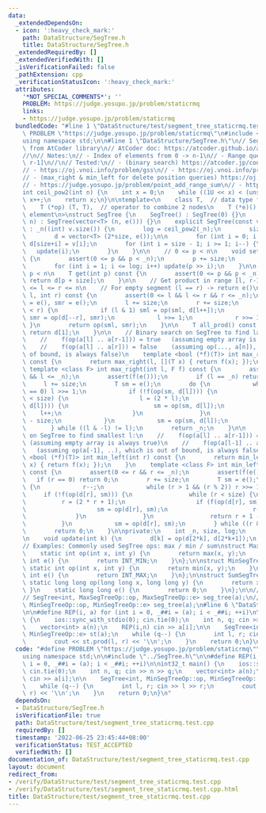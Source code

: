 ```yaml
---
data:
  _extendedDependsOn:
  - icon: ':heavy_check_mark:'
    path: DataStructure/SegTree.h
    title: DataStructure/SegTree.h
  _extendedRequiredBy: []
  _extendedVerifiedWith: []
  _isVerificationFailed: false
  _pathExtension: cpp
  _verificationStatusIcon: ':heavy_check_mark:'
  attributes:
    '*NOT_SPECIAL_COMMENTS*': ''
    PROBLEM: https://judge.yosupo.jp/problem/staticrmq
    links:
    - https://judge.yosupo.jp/problem/staticrmq
  bundledCode: "#line 1 \"DataStructure/test/segment_tree_staticrmq.test.cpp\"\n#define\
    \ PROBLEM \"https://judge.yosupo.jp/problem/staticrmq\"\n#include <bits/stdc++.h>\n\
    using namespace std;\n\n#line 1 \"DataStructure/SegTree.h\"\n// SegTree, copied\
    \ from AtCoder library\n// AtCoder doc: https://atcoder.github.io/ac-library/master/document_en/segtree.html\n\
    //\n// Notes:\n// - Index of elements from 0 -> n-1\n// - Range queries are [l,\
    \ r-1]\n//\n// Tested:\n// - (binary search) https://atcoder.jp/contests/practice2/tasks/practice2_j\n\
    // - https://oj.vnoi.info/problem/gss\n// - https://oj.vnoi.info/problem/nklineup\n\
    // - (max_right & min_left for delete position queries) https://oj.vnoi.info/problem/segtree_itstr\n\
    // - https://judge.yosupo.jp/problem/point_add_range_sum\n// - https://judge.yosupo.jp/problem/point_set_range_composite\n\
    int ceil_pow2(int n) {\n    int x = 0;\n    while ((1U << x) < (unsigned int)(n))\
    \ x++;\n    return x;\n}\n\ntemplate<\n    class T,  // data type for nodes\n\
    \    T (*op) (T, T),  // operator to combine 2 nodes\n    T (*e)() // identity\
    \ element\n>\nstruct SegTree {\n    SegTree() : SegTree(0) {}\n    explicit SegTree(int\
    \ n) : SegTree(vector<T> (n, e())) {}\n    explicit SegTree(const vector<T>& v)\
    \ : _n((int) v.size()) {\n        log = ceil_pow2(_n);\n        size = 1<<log;\n\
    \        d = vector<T> (2*size, e());\n\n        for (int i = 0; i < _n; i++)\
    \ d[size+i] = v[i];\n        for (int i = size - 1; i >= 1; i--) {\n         \
    \   update(i);\n        }\n    }\n\n    // 0 <= p < n\n    void set(int p, T x)\
    \ {\n        assert(0 <= p && p < _n);\n        p += size;\n        d[p] = x;\n\
    \        for (int i = 1; i <= log; i++) update(p >> i);\n    }\n\n    // 0 <=\
    \ p < n\n    T get(int p) const {\n        assert(0 <= p && p < _n);\n       \
    \ return d[p + size];\n    }\n\n    // Get product in range [l, r-1]\n    // 0\
    \ <= l <= r <= n\n    // For empty segment (l == r) -> return e()\n    T prod(int\
    \ l, int r) const {\n        assert(0 <= l && l <= r && r <= _n);\n        T sml\
    \ = e(), smr = e();\n        l += size;\n        r += size;\n        while (l\
    \ < r) {\n            if (l & 1) sml = op(sml, d[l++]);\n            if (r & 1)\
    \ smr = op(d[--r], smr);\n            l >>= 1;\n            r >>= 1;\n       \
    \ }\n        return op(sml, smr);\n    }\n\n    T all_prod() const {\n       \
    \ return d[1];\n    }\n\n    // Binary search on SegTree to find largest r:\n\
    \    //    f(op(a[l] .. a[r-1])) = true   (assuming empty array is always true)\n\
    \    //    f(op(a[l] .. a[r])) = false    (assuming op(..., a[n]), which is out\
    \ of bound, is always false)\n    template <bool (*f)(T)> int max_right(int l)\
    \ const {\n        return max_right(l, [](T x) { return f(x); });\n    }\n   \
    \ template <class F> int max_right(int l, F f) const {\n        assert(0 <= l\
    \ && l <= _n);\n        assert(f(e()));\n        if (l == _n) return _n;\n   \
    \     l += size;\n        T sm = e();\n        do {\n            while (l % 2\
    \ == 0) l >>= 1;\n            if (!f(op(sm, d[l]))) {\n                while (l\
    \ < size) {\n                    l = (2 * l);\n                    if (f(op(sm,\
    \ d[l]))) {\n                        sm = op(sm, d[l]);\n                    \
    \    l++;\n                    }\n                }\n                return l\
    \ - size;\n            }\n            sm = op(sm, d[l]);\n            l++;\n \
    \       } while ((l & -l) != l);\n        return _n;\n    }\n\n    // Binary search\
    \ on SegTree to find smallest l:\n    //    f(op(a[l] .. a[r-1])) = true     \
    \ (assuming empty array is always true)\n    //    f(op(a[l-1] .. a[r-1])) = false\
    \   (assuming op(a[-1], ..), which is out of bound, is always false)\n    template\
    \ <bool (*f)(T)> int min_left(int r) const {\n        return min_left(r, [](T\
    \ x) { return f(x); });\n    }\n    template <class F> int min_left(int r, F f)\
    \ const {\n        assert(0 <= r && r <= _n);\n        assert(f(e()));\n     \
    \   if (r == 0) return 0;\n        r += size;\n        T sm = e();\n        do\
    \ {\n            r--;\n            while (r > 1 && (r % 2)) r >>= 1;\n       \
    \     if (!f(op(d[r], sm))) {\n                while (r < size) {\n          \
    \          r = (2 * r + 1);\n                    if (f(op(d[r], sm))) {\n    \
    \                    sm = op(d[r], sm);\n                        r--;\n      \
    \              }\n                }\n                return r + 1 - size;\n  \
    \          }\n            sm = op(d[r], sm);\n        } while ((r & -r) != r);\n\
    \        return 0;\n    }\n\nprivate:\n    int _n, size, log;\n    vector<T> d;\n\
    \n    void update(int k) {\n        d[k] = op(d[2*k], d[2*k+1]);\n    }\n};\n\n\
    // Examples: Commonly used SegTree ops: max / min / sum\nstruct MaxSegTreeOp {\n\
    \    static int op(int x, int y) {\n        return max(x, y);\n    }\n    static\
    \ int e() {\n        return INT_MIN;\n    }\n};\n\nstruct MinSegTreeOp {\n   \
    \ static int op(int x, int y) {\n        return min(x, y);\n    }\n    static\
    \ int e() {\n        return INT_MAX;\n    }\n};\n\nstruct SumSegTreeOp {\n   \
    \ static long long op(long long x, long long y) {\n        return x + y;\n   \
    \ }\n    static long long e() {\n        return 0;\n    }\n};\n\n// Example\n\
    // SegTree<int, MaxSegTreeOp::op, MaxSegTreeOp::e> seg_tree(a);\n// SegTree<int,\
    \ MinSegTreeOp::op, MinSegTreeOp::e> seg_tree(a);\n#line 6 \"DataStructure/test/segment_tree_staticrmq.test.cpp\"\
    \n\n#define REP(i, a) for (int i = 0, _##i = (a); i < _##i; ++i)\n\nint32_t main()\
    \ {\n    ios::sync_with_stdio(0); cin.tie(0);\n    int n, q; cin >> n >> q;\n\
    \    vector<int> a(n);\n    REP(i,n) cin >> a[i];\n\n    SegTree<int, MinSegTreeOp::op,\
    \ MinSegTreeOp::e> st(a);\n    while (q--) {\n        int l, r; cin >> l >> r;\n\
    \        cout << st.prod(l, r) << '\\n';\n    }\n    return 0;\n}\n"
  code: "#define PROBLEM \"https://judge.yosupo.jp/problem/staticrmq\"\n#include <bits/stdc++.h>\n\
    using namespace std;\n\n#include \"../SegTree.h\"\n\n#define REP(i, a) for (int\
    \ i = 0, _##i = (a); i < _##i; ++i)\n\nint32_t main() {\n    ios::sync_with_stdio(0);\
    \ cin.tie(0);\n    int n, q; cin >> n >> q;\n    vector<int> a(n);\n    REP(i,n)\
    \ cin >> a[i];\n\n    SegTree<int, MinSegTreeOp::op, MinSegTreeOp::e> st(a);\n\
    \    while (q--) {\n        int l, r; cin >> l >> r;\n        cout << st.prod(l,\
    \ r) << '\\n';\n    }\n    return 0;\n}\n"
  dependsOn:
  - DataStructure/SegTree.h
  isVerificationFile: true
  path: DataStructure/test/segment_tree_staticrmq.test.cpp
  requiredBy: []
  timestamp: '2022-06-25 23:45:44+08:00'
  verificationStatus: TEST_ACCEPTED
  verifiedWith: []
documentation_of: DataStructure/test/segment_tree_staticrmq.test.cpp
layout: document
redirect_from:
- /verify/DataStructure/test/segment_tree_staticrmq.test.cpp
- /verify/DataStructure/test/segment_tree_staticrmq.test.cpp.html
title: DataStructure/test/segment_tree_staticrmq.test.cpp
---
```

